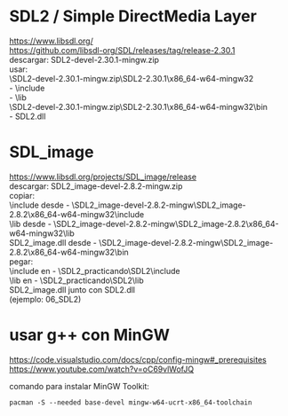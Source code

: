 # SDL2 / Simple DirectMedia Layer
https://www.libsdl.org/  
https://github.com/libsdl-org/SDL/releases/tag/release-2.30.1  
descargar: SDL2-devel-2.30.1-mingw.zip  
usar:  
    \SDL2-devel-2.30.1-mingw.zip\SDL2-2.30.1\x86_64-w64-mingw32  
    - \include  
    - \lib  
    \SDL2-devel-2.30.1-mingw.zip\SDL2-2.30.1\x86_64-w64-mingw32\bin  
    - SDL2.dll  

# SDL_image
https://www.libsdl.org/projects/SDL_image/release  
descargar: SDL2_image-devel-2.8.2-mingw.zip  
copiar:  
    \include desde - \SDL2_image-devel-2.8.2-mingw\SDL2_image-2.8.2\x86_64-w64-mingw32\include  
    \lib desde - \SDL2_image-devel-2.8.2-mingw\SDL2_image-2.8.2\x86_64-w64-mingw32\lib  
    SDL2_image.dll desde - \SDL2_image-devel-2.8.2-mingw\SDL2_image-2.8.2\x86_64-w64-mingw32\bin  
pegar:  
    \include en - \SDL2_practicando\SDL2\include  
    \lib en - \SDL2_practicando\SDL2\lib  
    SDL2_image.dll junto con SDL2.dll  
    (ejemplo: 06_SDL2)  
    

# usar g++ con MinGW
https://code.visualstudio.com/docs/cpp/config-mingw#_prerequisites  
https://www.youtube.com/watch?v=oC69vlWofJQ  

comando para instalar MinGW Toolkit:
```
pacman -S --needed base-devel mingw-w64-ucrt-x86_64-toolchain
```